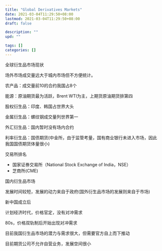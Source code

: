 ```yaml
---
title: "Global Derivatives Markets"
date: 2021-03-04T11:29:50+08:00
lastmod: 2021-03-04T11:29:50+08:00
draft: false

description: ""
upd: ""

tags: []
categories: []
---
```


全球衍生品市场现状

场外市场成交量远大于城内市场但不方便统计。

农产品：成交量前10的合约我国占8个

能源：原油期货最为活跃，Brent WTI为主，上期货原油期货排第四

股权衍生品：印度、韩国占世界大头

金属衍生品：螺纹钢成交量列世界第一

外汇衍生品：国内暂时没有场内合约

利率衍生品：国债期货(中金所，由于监管考量，国有商业银行未进入市场，因此我国国债期货体量很小)

交易所排名

- 国家证券交易所（National Stock Exchange of India，NSE）
- 芝商所(CME)

国内衍生品市场

发展时间较短，发展的动力来自于政府(国外衍生品市场的发展则来自于市场)

新中国成立后

计划经济时代，价格官定，没有对冲需求

80s，价格双轨制后开始出现对冲需求

目前我国衍生品市场的潜力与需求很大，但需要官方自上而下推动

目前期货公司不允许自营业务，发展空间很小